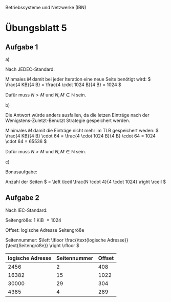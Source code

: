 Betriebssysteme und Netzwerke (IBN)

# Übungsblatt 5

## Aufgabe 1

a)

Nach JEDEC-Standard:

Minmales $M$ damit bei jeder Iteration eine neue Seite benötigt wird: $ \frac{4 KB}{4 B} = \frac{4 \cdot 1024 B}{4 B} = 1024 $

Dafür muss $N > M$ und $N,M \in \mathbb{N}$ sein.

b)

Die Antwort würde anders ausfallen, da die letzen Einträge nach der Wenigstens-Zuletzt-Benutzt Strategie gespeichert werden.

Minimales $M$ damit die Einträge nicht mehr im TLB gespeichert weden: $ \frac{4 KB}{4 B} \cdot 64 = \frac{4 \cdot 1024 B}{4 B} \cdot 64 = 1024 \cdot 64 = 65536 $

Dafür muss $N > M$ und $N,M \in \mathbb{N}$ sein.

c)

Bonusaufgabe:

Anzahl der Seiten $ = \left \lceil \frac{N \cdot 4}{4 \cdot 1024} \right \rceil $

## Aufgabe 2

Nach IEC-Standard:

Seitengröße: 1 KiB $= 1024$

Offset: logische Adresse $%$ Seitengröße

Seitennummer: $\left \lfloor \frac{\text{logische Adresse}}{\text{Seitengröße}} \right \rfloor $

logische Adresse | Seitennummer | Offset |
| -------------- | ------------ | ------ |
|2456            | 2            | 408    |
|16382           | 15           | 1022   |
|30000           | 29           | 304    |
|4385            | 4            | 289    |